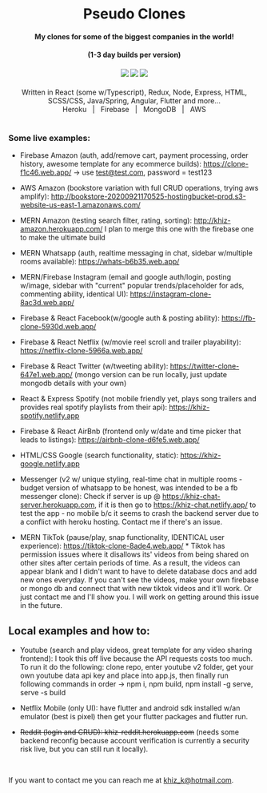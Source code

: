 <h1 align="center">Pseudo Clones</h1>
<h4 align="center">My clones for some of the biggest companies in the world!</h4>
<h4 align="center">(1-3 day builds per version)</h4>

<h4 align="center">
  <img src="https://travis-ci.org/CCOSTAN/Home-AssistantConfig.svg?branch=master"/>
  <a href="http://makeapullrequest.com"><img src="https://img.shields.io/badge/PRs-welcome-brightgreen.svg?style=plasticr"/></a>
  <a href="https://github.com/khiz-k/pseudo-clones/commits/master"><img src="https://img.shields.io/github/last-commit/khiz-k/pseudo-clones.svg?style=plasticr"/></a>
</h4>

<p align="center">Written in React (some w/Typescript), Redux, Node, Express, HTML, SCSS/CSS, Java/Spring, Angular, Flutter and more...<br/>Heroku&nbsp;&nbsp;&nbsp;|&nbsp;&nbsp;&nbsp;Firebase&nbsp;&nbsp;&nbsp;|&nbsp;&nbsp;&nbsp;MongoDB&nbsp;&nbsp;&nbsp;|&nbsp;&nbsp;&nbsp;AWS</p>

#

<h3 align="left">Some live examples:</h3>

* Firebase Amazon (auth, add/remove cart, payment processing, order history, awesome template for any ecommerce builds): https://clone-f1c46.web.app/ -> use test@test.com, password = test123

* AWS Amazon (bookstore variation with full CRUD operations, trying aws amplify): http://bookstore-20200921170525-hostingbucket-prod.s3-website-us-east-1.amazonaws.com/

* MERN Amazon (testing search filter, rating, sorting): http://khiz-amazon.herokuapp.com/ I plan to merge this one with the firebase one to make the ultimate build

* MERN Whatsapp (auth, realtime messaging in chat, sidebar w/multiple rooms available): https://whats-b6b35.web.app/

* MERN/Firebase Instagram (email and google auth/login, posting w/image, sidebar with "current" popular trends/placeholder for ads, commenting ability, identical UI): https://instagram-clone-8ac3d.web.app/

* Firebase & React Facebook(w/google auth & posting ability): https://fb-clone-5930d.web.app/

* Firebase & React Netflix (w/movie reel scroll and trailer playability): https://netflix-clone-5966a.web.app/

* Firebase & React Twitter (w/tweeting ability): https://twitter-clone-647e1.web.app/ (mongo version can be run locally, just update mongodb details with your own)

* React & Express Spotify (not mobile friendly yet, plays song trailers and provides real spotify playlists from their api): https://khiz-spotify.netlify.app

* Firebase & React AirBnb (frontend only w/date and time picker that leads to listings): https://airbnb-clone-d6fe5.web.app/
 
* HTML/CSS Google (search functionality, static): https://khiz-google.netlify.app

* Messenger (v2 w/ unique styling, real-time chat in multiple rooms - budget version of whatsapp to be honest, was intended to be a fb messenger clone): Check if server is up @ https://khiz-chat-server.herokuapp.com, if it is then go to https://khiz-chat.netlify.app/ to test the app - no mobile b/c it seems to crash the backend server due to a conflict with heroku hosting. Contact me if there's an issue.

* MERN TikTok (pause/play, snap functionality, IDENTICAL user experience): https://tiktok-clone-8ade4.web.app/ \* Tiktok has permission issues where it disallows its' videos from being shared on other sites after certain periods of time. As a result, the videos can appear blank and I didn't want to have to delete database docs and add new ones everyday. If you can't see the videos, make your own firebase or mongo db and connect that with new tiktok videos and it'll work. Or just contact me and I'll show you. I will work on getting around this issue in the future.

## Local examples and how to:

* Youtube (search and play videos, great template for any video sharing frontend): I took this off live because the API requests costs too much. To run it do the following: clone repo, enter youtube v2 folder, get your own youtube data api key and place into app.js, then finally run following commands in order -> npm i, npm build, npm install -g serve, serve -s build

* Netflix Mobile (only UI): have flutter and android sdk installed w/an emulator (best is pixel) then get your flutter packages and flutter run.

* ~~Reddit (login and CRUD): khiz-reddit.herokuapp.com~~ (needs some backend reconfig because account verification is currently a security risk live, but you can still run it locally).

<br/>

If you want to contact me you can reach me at <khiz_k@hotmail.com>.
